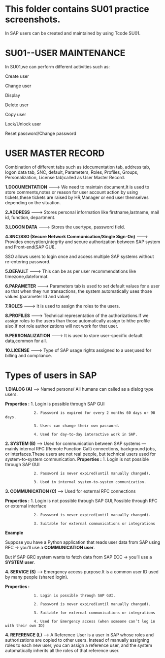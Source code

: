 # This folder contains SU01 practice screenshots.

In SAP users can be created and maintained by using Tcode SU01.

# SU01--USER MAINTENANCE

In SU01,we can perform different activities such as:

Create user

Change user

Display

Delete user

Copy user

Lock/Unlock user

Reset password/Change password

# USER MASTER RECORD

Combination of different tabs such as (documentation tab, address tab, logon data tab, SNC, default, Parameters, Roles, Profiles, Groups, Personalization, License tab)called as User Master Record.

**1.DOCUMENTATION** ---> We need to maintain document,It is used to store comments,notes or reason for user account action by using tickets,these tickets are raised by HR,Manager or end user themselves depending on the situation.

**2.ADDRESS** ---> Stores personal information like firstname,lastname, mail id, function, department.

**3.LOGON DATA** ---> Stores the usertype, password field.

**4.SNC/SSO (Secure Network Communication/Single Sign-On)** ---> Provides encryption,integrity and secure authorization between SAP system and Front-end(SAP GUI).

   SSO allows users to login once and access multiple SAP systems without re-entering password.

**5.DEFAULT** ---> This can be as per user recommendations like timezone,dateformat.

**6.PARAMETER** ---> Parameters tab is used to set default values for a user so that when they run transactions, the system automatically uses those values.(parameter Id and value)

**7.ROLES** ---> It is used to assign the roles to the users.

**8.PROFILES** ---> Technical representation of the authorizations.If we assign roles to the users than those automatically assign to hthe profile also.If not role authorizations will not work for that user.

**9.PERSONALIZATION** ---> It is used to store user-specific default data,common for all.

**10.LICENSE** ---> Type of SAP usage rights assigned to a user,used for billing and compliance.


# Types of users in SAP

**1.DIALOG (A)** --> Named persons/ All humans can called as a dialog type users.

**Properties :**
                 1. Login is possible through SAP GUI

                 2. Password is expired for every 2 months 60 days or 90 days.

                 3. Users can change their own password.

                 4. Used for day-to-day interactive work in SAP.

**2. SYSTEM (B)** --> Used for communication between SAP systems — mainly internal RFC (Remote Function Call) connections, background jobs, or interfaces.These users are not real people, but technical users used for system-to-system communication.
**Properties :** 
                 1. Login is not possible through SAP GUI

                 2. Password is never expired(until manually changed).

                 3. Used in internal system-to-system communication.

**3. COMMUNICATION (C)** --> Used for external RFC connections

**Properties :** 
                 1. Login is not possible through SAP GUI,Possible through RFC or external interface 

                 2. Password is never expired(until manually changed).

                 3. Suitable for external communications or integrations


**Example**

Suppose you have a Python application that reads user data from SAP using RFC → you’ll use a **COMMUNICATION user**.

But if SAP GRC system wants to fetch data from SAP ECC → you’ll use a **SYSTEM user**.


**4. SERVICE (S)** --> Emergency access purpose.It is a common user ID used by many people (shared login).

**Properties :** 
                 
                 1. Login is possible through SAP GUI.

                 2. Password is never expired(until manually changed).

                 3. Suitable for external communications or integrations

                 4. Used for Emergency access (when someone can’t log in with their own ID)

**4. REFERENCE (L)** --> A Reference User is a user in SAP whose roles and authorizations are copied to other users. Instead of manually 
assigning roles to each new user, you can assign a reference user, and the system automatically inherits all the roles of that reference 
user.

